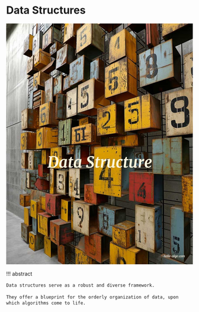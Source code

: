 # Data Structures

![Data Structures](../assets/covers/chapter_data_structure.jpg)

!!! abstract

    Data structures serve as a robust and diverse framework.

    They offer a blueprint for the orderly organization of data, upon which algorithms come to life.
